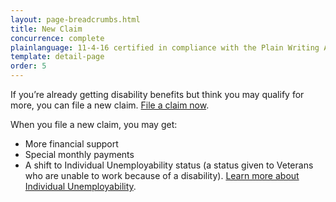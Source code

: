 ```yaml
---
layout: page-breadcrumbs.html
title: New Claim
concurrence: complete
plainlanguage: 11-4-16 certified in compliance with the Plain Writing Act
template: detail-page
order: 5
---
```



<div class="usa-font-lead">

If you’re already getting disability benefits but think you may qualify for more, you can file a new claim. [File a claim now](/disability-benefits/apply/).

</div>

<div class="feature" markdown="1">

When you file a new claim, you may get:
- More financial support
- Special monthly payments
- A shift to Individual Unemployability status (a status given to Veterans who are unable to work because of a disability). [Learn more about Individual Unemployability](/disability-benefits/conditions/special-claims/individual-unemployability/).

</div>

